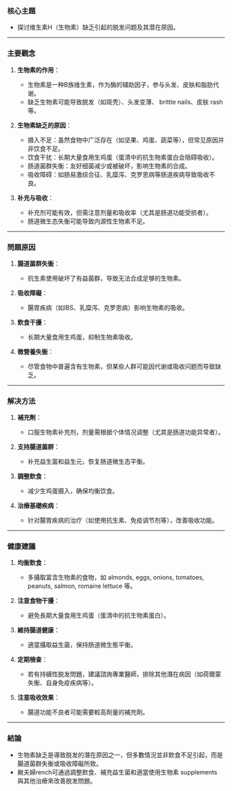 ### 核心主題  
- 探讨维生素H（生物素）缺乏引起的脱发问题及其潜在原因。

---

### 主要觀念  
1. **生物素的作用**：  
   - 生物素是一种B族维生素，作为酶的辅助因子，参与头发、皮肤和脂肪代谢。  
   - 缺乏生物素可能导致脱发（如斑秃）、头发变薄、 brittle nails、皮肤 rash等。

2. **生物素缺乏的原因**：  
   - 摄入不足：虽然食物中广泛存在（如坚果、鸡蛋、蔬菜等），但常见原因并非饮食不足。  
   - 饮食干扰：长期大量食用生鸡蛋（蛋清中的抗生物素蛋白会阻碍吸收）。  
   - 肠道菌群失衡：友好细菌减少或被破坏，影响生物素的合成。  
   - 吸收障碍：如肠易激综合征、乳糜泻、克罗恩病等肠道疾病导致吸收不良。

3. **补充与吸收**：  
   - 补充剂可能有效，但需注意剂量和吸收率（尤其是肠道功能受损者）。  
   - 肠道微生态失衡可能导致内源性生物素不足。

---

### 問題原因  
1. **腸道菌群失衡**：  
   - 抗生素使用破坏了有益菌群，导致无法合成足够的生物素。  

2. **吸收障礙**：  
   - 腸胃疾病（如IBS、乳糜泻、克罗恩病）影响生物素的吸收。  

3. **飲食干擾**：  
   - 长期大量食用生鸡蛋，抑制生物素吸收。  

4. **微營養失衡**：  
   - 尽管食物中普遍含有生物素，但某些人群可能因代谢或吸收问题而导致缺乏。  

---

### 解决方法  
1. **補充劑**：  
   - 口服生物素补充剂，剂量需根据个体情况调整（尤其是肠道功能异常者）。  

2. **支持腸道菌群**：  
   - 补充益生菌和益生元，恢复肠道微生态平衡。  

3. **調整飲食**：  
   - 减少生鸡蛋摄入，确保均衡饮食。  

4. **治療基礎疾病**：  
   - 针对腸胃疾病的治疗（如使用抗生素、免疫调节剂等），改善吸收功能。  

---

### 健康建議  
1. **均衡飲食**：  
   - 多攝取富含生物素的食物，如 almonds, eggs, onions, tomatoes, peanuts, salmon, romaine lettuce 等。  

2. **注意食物干擾**：  
   - 避免長期大量食用生鸡蛋（蛋清中的抗生物素蛋白）。  

3. **維持腸道健康**：  
   - 適當攝取益生菌，保持肠道微生態平衡。  

4. **定期檢查**：  
   - 若有持續性脱发問題，建議諮詢專業醫師，排除其他潛在病因（如荷爾蒙失衡、自身免疫疾病等）。  

5. **注意吸收效果**：  
   - 腸道功能不良者可能需要較高劑量的補充劑。  

---

### 結論  
- 生物素缺乏是導致脱发的潛在原因之一，但多數情況並非飲食不足引起，而是腸道菌群失衡或吸收障礙所致。  
- 颫夫婦rench可通過調整飲食、補充益生菌和適當使用生物素 supplements 與其他治療來改善脱发問題。